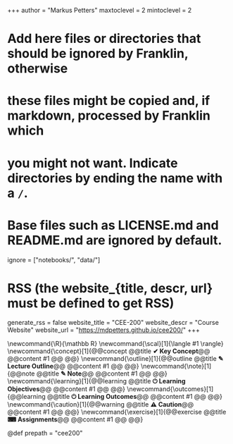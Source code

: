 +++
author = "Markus Petters"
maxtoclevel = 2
mintoclevel = 2

# Add here files or directories that should be ignored by Franklin, otherwise
# these files might be copied and, if markdown, processed by Franklin which
# you might not want. Indicate directories by ending the name with a `/`.
# Base files such as LICENSE.md and README.md are ignored by default.
ignore = ["notebooks/", "data/"]

# RSS (the website_{title, descr, url} must be defined to get RSS)
generate_rss = false
website_title = "CEE-200"
website_descr = "Course Website"
website_url   = "https://mdpetters.github.io/cee200/"
+++



\newcommand{\R}{\mathbb R}
\newcommand{\scal}[1]{\langle #1 \rangle}
\newcommand{\concept}[1]{@@concept @@title **✔ Key Concept**@@ @@content #1 @@ @@}
\newcommand{\outline}[1]{@@outline @@title **✎ Lecture Outline**@@ @@content #1 @@ @@}
\newcommand{\note}[1]{@@note @@title **✎ Note**@@ @@content #1 @@ @@}
\newcommand{\learning}[1]{@@learning @@title **⏻ Learning Objectives**@@ @@content #1 @@ @@}
\newcommand{\outcomes}[1]{@@learning @@title **⏻ Learning Outcomes**@@ @@content #1 @@ @@}
\newcommand{\caution}[1]{@@warning @@title **⚠ Caution**@@ @@content #1 @@ @@}
\newcommand{\exercise}[1]{@@exercise @@title **⌨ Assignments**@@ @@content #1 @@ @@}

@def prepath = "cee200"